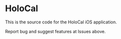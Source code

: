 #  HoloCal

This is the source code for the HoloCal iOS application. 

Report bug and suggest features at Issues above. 
